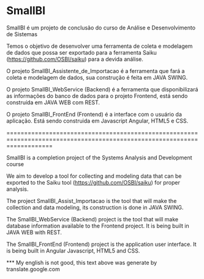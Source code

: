 # SmallBI

SmallBI é um projeto de conclusão do curso de Análise e Desenvolvimento de Sistemas

Temos o objetivo de desenvolver uma ferramenta de coleta e modelagem de dados que possa ser exportado para a ferramenta Saiku (https://github.com/OSBI/saiku) para a devida análise.

O projeto SmallBI_Assistente_de_Importacao é a ferramenta que fará a coleta e modelagem de dados, sua construção é feita em JAVA SWING.

O projeto SmallBI_WebService (Backend) é a ferramenta que disponibilizará as informações do banco de dados para o projeto Frontend, está sendo construída em JAVA WEB com REST.

O projeto SmallBI_FrontEnd (Frontend) é a interface com o usuário da aplicação. Está sendo construida em Javascript Angular, HTML5 e CSS.

=========================================================================================================================


SmallBI is a completion project of the Systems Analysis and Development course

We aim to develop a tool for collecting and modeling data that can be exported to the Saiku tool (https://github.com/OSBI/saiku) for proper analysis.

The project SmallBI_Assist_Importacao is the tool that will make the collection and data modeling, its construction is done in JAVA SWING.

The SmallBI_WebService (Backend) project is the tool that will make database information available to the Frontend project. It is being built in JAVA WEB with REST.

The SmallBI_FrontEnd (Frontend) project is the application user interface. It is being built in Angular Javascript, HTML5 and CSS.

*** My english is not good, this text above was generate by translate.google.com
